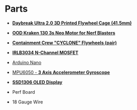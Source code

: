 # Parts

- ****[Daybreak Ultra 2.0 3D Printed Flywheel Cage (41.5mm)](https://outofdarts.com/collections/flywheels-cages/products/daybreak-ultra-2-0-3d-printed-flywheel-cage?variant=31748462051370)****
- ****[OOD Kraken 130 3s Neo Motor for Nerf Blasters](https://outofdarts.com/collections/motors-2019/products/ood-kraken-motor)****
- ****[Containment Crew "CYCLONE" Flywheels (pair)](https://outofdarts.com/collections/flywheels-cages/products/containment-crew-cyclone-flywheels-pair)****
- **[IRLB3034 N-Channel MOSFET](https://www.amazon.com/gp/product/B07Q3S7XSN/ref=ppx_yo_dt_b_search_asin_title?ie=UTF8&psc=1)**
- [Arduino Nano](https://www.amazon.com/dp/B0713XK923?psc=1&ref=ppx_yo2ov_dt_b_product_details)
- [MPU6050 - **3 Axis Accelerometer Gyroscope**](https://www.amazon.com/dp/B01DK83ZYQ?ref=ppx_yo2ov_dt_b_product_details&th=1)
- **[SSD1306 OLED Display](https://www.amazon.com/dp/B072Q2X2LL?psc=1&ref=ppx_yo2ov_dt_b_product_details)**

- Perf Board
- 18 Gauge Wire